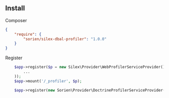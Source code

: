 ## Install

Composer

```json
{
    "require": {
        "sorien/silex-dbal-profiler": "1.0.0"
    }
}
```

Register

```php
    $app->register($p = new Silex\Provider\WebProfilerServiceProvider(), array(
        ...
    ));
    $app->mount('/_profiler', $p);

    $app->register(new Sorien\Provider\DoctrineProfilerServiceProvider());
```